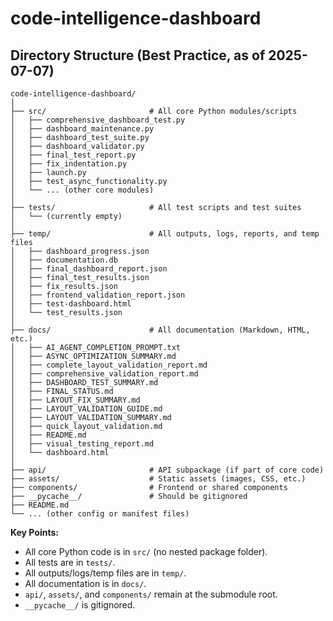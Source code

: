 # code-intelligence-dashboard

## Directory Structure (Best Practice, as of 2025-07-07)

```
code-intelligence-dashboard/
│
├── src/                       # All core Python modules/scripts
│   ├── comprehensive_dashboard_test.py
│   ├── dashboard_maintenance.py
│   ├── dashboard_test_suite.py
│   ├── dashboard_validator.py
│   ├── final_test_report.py
│   ├── fix_indentation.py
│   ├── launch.py
│   ├── test_async_functionality.py
│   └── ... (other core modules)
│
├── tests/                     # All test scripts and test suites
│   └── (currently empty)
│
├── temp/                      # All outputs, logs, reports, and temp files
│   ├── dashboard_progress.json
│   ├── documentation.db
│   ├── final_dashboard_report.json
│   ├── final_test_results.json
│   ├── fix_results.json
│   ├── frontend_validation_report.json
│   ├── test-dashboard.html
│   └── test_results.json
│
├── docs/                      # All documentation (Markdown, HTML, etc.)
│   ├── AI_AGENT_COMPLETION_PROMPT.txt
│   ├── ASYNC_OPTIMIZATION_SUMMARY.md
│   ├── complete_layout_validation_report.md
│   ├── comprehensive_validation_report.md
│   ├── DASHBOARD_TEST_SUMMARY.md
│   ├── FINAL_STATUS.md
│   ├── LAYOUT_FIX_SUMMARY.md
│   ├── LAYOUT_VALIDATION_GUIDE.md
│   ├── LAYOUT_VALIDATION_SUMMARY.md
│   ├── quick_layout_validation.md
│   ├── README.md
│   ├── visual_testing_report.md
│   └── dashboard.html
│
├── api/                       # API subpackage (if part of core code)
├── assets/                    # Static assets (images, CSS, etc.)
├── components/                # Frontend or shared components
├── __pycache__/               # Should be gitignored
├── README.md
└── ... (other config or manifest files)
```

**Key Points:**

- All core Python code is in `src/` (no nested package folder).
- All tests are in `tests/`.
- All outputs/logs/temp files are in `temp/`.
- All documentation is in `docs/`.
- `api/`, `assets/`, and `components/` remain at the submodule root.
- `__pycache__/` is gitignored.
